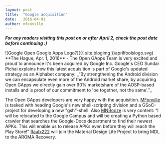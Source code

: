 ```yaml
---
layout: post
title:  "Google acquisition"
date:   2016-04-01
author: mfonville
---
```

_**For any readers visiting this post on or after April 2, check the post date before continuing :)**_

<div markdown='1'>
![Google Open Google Apps Logo?]({{ site.blogimg }}aprilfoolslogo.svg)
</div>
**The Hague, Apr. 1, 2016** - The Open GApps Team is very excited and proud to announce it's been acquired by Google Inc. Google's CEO Sundar Pichai explains how this latest acquisition is part of Google's updated strategy as an Alphabet company:
_“By strengthening the Android division we can encapsulate even more of the Android market share, by acquiring Open GApps we directly gain over 90% marketshare of the AOSP-based installs and is proof of our commitment to 'be together, not the same'.”_

The Open GApps developers are very happy with the acquisition. [MFonville](https://github.com/mfonville) is tasked with heading Google's new shell-scripting division and a GSoC-project for developing a new "gsh"-shell.
Also [MNBooze](https://github.com/nicholasbuse) is very content: “I will be relocated to the Google Campus and will be creating a Python based crawler that searches the Google-Docs department to find their newest APKs. This will enable us to release APKs even before they will reach the Play Store!”
[Raulx222](https://github.com/raulpetru) will join the Material Design Lite Project to bring MDL to the AROMA Recovery.﻿
